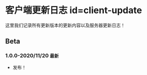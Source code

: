 # 客户端更新日志 id=client-update

这里我们记录所有更新版本的更新内容以及服务器更新日志！

## Beta

### 1.0.0-2020/11/20 `最新`
- 发布！

  
